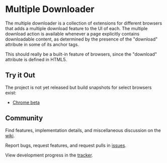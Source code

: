 # Multiple Downloader

The multiple downloader is a collection of extensions for different browsers that adds a
multiple download feature to the UI of each. The multiple download action is available
whenever a page explicitly contains downloadable content, as determined by the presence of
the "download" attribute in some of its anchor tags.

This should really be a built-in feature of browsers, since the "download" attribute is
defined in HTML5.


## Try it Out
The project is not yet released but build snapshots for select browsers exist:

- [Chrome beta](https://s3-us-west-1.amazonaws.com/com-msiops-static/multidownload/chrome/multidl-snap.crx)

## Community
Find features, implementation details, and miscellaneous discussion on the
[wiki](https://github.com/mediascience/HTML5-Multiple-Download/wiki).

Report bugs, request features, and request pulls in
[issues](https://github.com/mediascience/HTML5-Multiple-Download/issues).

View development progress in the
[tracker](https://www.pivotaltracker.com/s/projects/944648).
